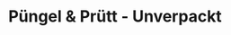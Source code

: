 ---
title: "Püngel & Prütt - Unverpackt"
url: /muelheim-an-der-ruhr/puengel-und-pruett-unverpackt/
shop: Bioladen
---